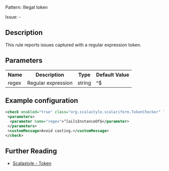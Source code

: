 Pattern: Illegal token

Issue: -

## Description

This rule reports issues captured with a regular expression token.

## Parameters
<table><tr><th>Name</th><th>Description</th><th>Type</th><th>Default Value</th></tr><tr><td>regex</td>
        <td>Regular expression</td>
        <td>string</td>
        <td>^$</td>
      </tr></table>

## Example configuration

```xml
<check enabled="true" class="org.scalastyle.scalariform.TokenChecker" level="warning">
 <parameters>
  <parameter name="regex">^[ai]sInstanceOf$</parameter>
 </parameters>
 <customMessage>Avoid casting.</customMessage>
</check>
```
<a name="org_scalastyle_scalariform_UnderscoreImportChecker" />

## Further Reading

* [Scalastyle - Token](https://scalastyle.beautiful-scala.com/rules-1.5.0.html#org_scalastyle_scalariform_TokenChecker)
